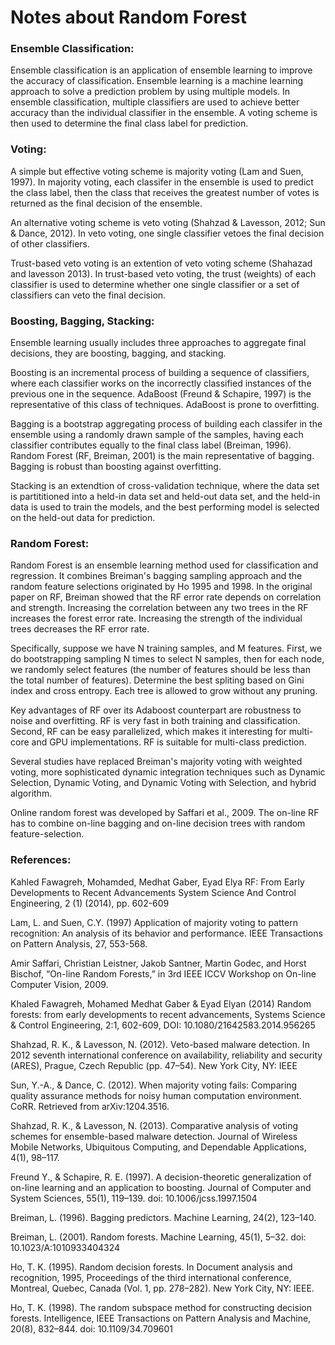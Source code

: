 # Notes about Random Forest

### Ensemble Classification:

Ensemble classification is an application of ensemble learning to improve the accuracy of classification. Ensemble learning is a machine learning approach to solve a prediction problem by using multiple models. In ensemble classification, multiple classifiers are used to achieve better accuracy than the individual classifier in the ensemble. A voting scheme is then used to determine the final class label for prediction. 

### Voting:
A simple but effective voting scheme is majority voting (Lam and Suen, 1997). In majority voting, each classifer in the ensemble is used to predict the class label, then the class that receives the greatest number of votes is returned as the final decision of the ensemble.

An alternative voting scheme is veto voting (Shahzad &amp; Lavesson, 2012; Sun &amp; Dance, 2012). In veto voting, one single classifier vetoes the final decision of other classifiers. 

Trust-based veto voting is an extention of veto voting scheme (Shahazad and lavesson 2013). In trust-based veto voting, the trust (weights) of each classifier is used to determine whether one single classifier or a set of classifiers can veto the final decision. 

### Boosting, Bagging, Stacking:

Ensemble learning usually includes three approaches to aggregate final decisions, they are boosting, bagging, and stacking. 

Boosting is an incremental process of building a sequence of classifiers, where each classifier works on the incorrectly classified instances of the previous one in the sequence. AdaBoost (Freund &amp; Schapire, 1997) is the representative of this class of techniques. AdaBoost is prone to overfitting. 

Bagging is a bootstrap aggregating process of building each classifer in the ensemble using a randomly drawn sample of the samples, having each classifier contributes equally to the final class label (Breiman, 1996). Random Forest (RF, Breiman, 2001) is the main representative of bagging. Bagging is robust than boosting against overfitting.  

Stacking is an extendtion of cross-validation technique, where the data set is partititioned into a held-in data set and held-out data set, and the held-in data is used to train the models, and the best performing model is selected on the held-out data for prediction. 

### Random Forest:

Random Forest is an ensemble learning method used for classification and regression. It combines Breiman's bagging sampling approach and the random feature selections originated by Ho 1995 and 1998. In the original paper on RF, Breiman showed that the RF error rate depends on correlation and strength. Increasing the correlation between any two trees in the RF increases the forest error rate. Increasing the strength of the individual trees decreases the RF error rate.

Specifically, suppose we have N training samples, and M features. First, we do bootstrapping sampling N times to select N samples, then for each node, we randomly select features (the number of features should be less than the total number of features). Determine the best spliting based on Gini index and cross entropy. Each tree is allowed to grow without any pruning. 

Key advantages of RF over its Adaboost counterpart are robustness to noise and overfitting. RF is very fast in both training and classification. Second, RF can be easy parallelized, which makes it interesting for multi-core and GPU implementations. RF is suitable for multi-class prediction.

Several studies have replaced Breiman's majority voting with weighted voting, more sophisticated dynamic integration techniques such as Dynamic Selection, Dynamic Voting, and Dynamic Voting with Selection, and hybrid algorithm. 

Online random forest was developed by Saffari et al., 2009. The on-line RF has to combine on-line bagging and on-line decision trees with random feature-selection.

### References:

Kahled Fawagreh, Mohamded, Medhat Gaber, Eyad Elya
RF: From Early Developments to Recent Advancements
System Science And Control Engineering, 2 (1) (2014), pp. 602-609

Lam, L. and Suen, C.Y. (1997) Application of majority voting to pattern recognition: An analysis of its behavior and performance. IEEE Transactions on Pattern Analysis, 27, 553-568.

Amir Saffari, Christian Leistner, Jakob Santner, Martin Godec, and Horst Bischof, “On-line Random Forests,” in 3rd IEEE ICCV Workshop on On-line Computer Vision, 2009.

Khaled Fawagreh, Mohamed Medhat Gaber & Eyad Elyan (2014) Random forests: from early developments to recent advancements, Systems Science & Control Engineering, 2:1, 602-609, DOI: 10.1080/21642583.2014.956265

Shahzad, R. K., & Lavesson, N. (2012). Veto-based malware detection. In 2012 seventh international conference on availability, reliability and security (ARES), Prague, Czech Republic (pp. 47–54). New York City, NY: IEEE

Sun, Y.-A., & Dance, C. (2012). When majority voting fails: Comparing quality assurance methods for noisy human computation environment. CoRR. Retrieved from arXiv:1204.3516. 

Shahzad, R. K., & Lavesson, N. (2013). Comparative analysis of voting schemes for ensemble-based malware detection. Journal of Wireless Mobile Networks, Ubiquitous Computing, and Dependable Applications, 4(1), 98–117.

Freund Y., & Schapire, R. E. (1997). A decision-theoretic generalization of on-line learning and an application to boosting. Journal of Computer and System Sciences, 55(1), 119–139. doi: 10.1006/jcss.1997.1504

Breiman, L. (1996). Bagging predictors. Machine Learning, 24(2), 123–140. 

Breiman, L. (2001). Random forests. Machine Learning, 45(1), 5–32. doi: 10.1023/A:1010933404324

Ho, T. K. (1995). Random decision forests. In Document analysis and recognition, 1995, Proceedings of the third international conference, Montreal, Quebec, Canada (Vol. 1, pp. 278–282). New York City, NY: IEEE. 

Ho, T. K. (1998). The random subspace method for constructing decision forests. Intelligence, IEEE Transactions on Pattern Analysis and Machine, 20(8), 832–844. doi: 10.1109/34.709601 

